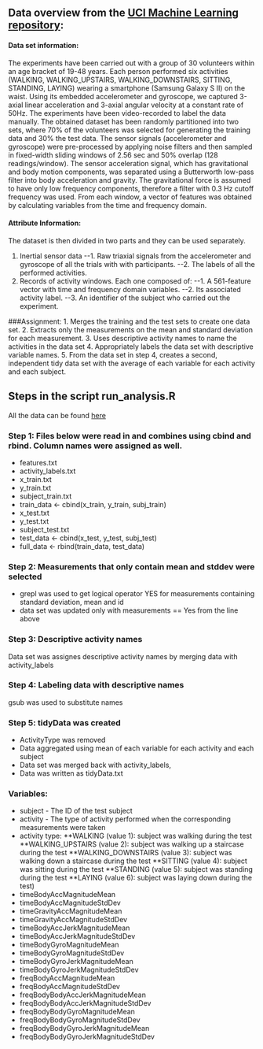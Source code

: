 ## Data overview from the [UCI Machine Learning repository](http://archive.ics.uci.edu/ml/datasets/Human+Activity+Recognition+Using+Smartphones#): 
#### Data set information:
The experiments have been carried out with a group of 30 volunteers within an age bracket of 19-48 years. Each person performed six activities (WALKING, WALKING_UPSTAIRS, WALKING_DOWNSTAIRS, SITTING, STANDING, LAYING) wearing a smartphone (Samsung Galaxy S II) on the waist. Using its embedded accelerometer and gyroscope, we captured 3-axial linear acceleration and 3-axial angular velocity at a constant rate of 50Hz. The experiments have been video-recorded to label the data manually. The obtained dataset has been randomly partitioned into two sets, where 70% of the volunteers was selected for generating the training data and 30% the test data. 
The sensor signals (accelerometer and gyroscope) were pre-processed by applying noise filters and then sampled in fixed-width sliding windows of 2.56 sec and 50% overlap (128 readings/window). The sensor acceleration signal, which has gravitational and body motion components, was separated using a Butterworth low-pass filter into body acceleration and gravity. The gravitational force is assumed to have only low frequency components, therefore a filter with 0.3 Hz cutoff frequency was used. From each window, a vector of features was obtained by calculating variables from the time and frequency domain.
#### Attribute Information:
The dataset is then divided in two parts and they can be used separately. 
1. Inertial sensor data 
--1. Raw triaxial signals from the accelerometer and gyroscope of all the trials with with participants. 
--2. The labels of all the performed activities. 
2. Records of activity windows. Each one composed of: 
--1. A 561-feature vector with time and frequency domain variables. 
--2. Its associated activity label. 
--3. An identifier of the subject who carried out the experiment.

###Assignment: 
    1. Merges the training and the test sets to create one data set.
    2. Extracts only the measurements on the mean and standard deviation for each measurement. 
    3. Uses descriptive activity names to name the activities in the data set
    4. Appropriately labels the data set with descriptive variable names. 
    5. From the data set in step 4, creates a second, independent tidy data set with the average of each variable for each activity and each subject.

## Steps in the script run_analysis.R
All the data can be found [here](https://d396qusza40orc.cloudfront.net/getdata%2Fprojectfiles%2FUCI%20HAR%20Dataset.zip)
### Step 1: Files below were read in and combines using cbind and rbind. Column names were assigned as well. 
* features.txt
* activity_labels.txt
* x_train.txt
* y_train.txt
* subject_train.txt
* train_data <- cbind(x_train, y_train, subj_train)
* x_test.txt
* y_test.txt
* subject_test.txt
* test_data <- cbind(x_test, y_test, subj_test)
* full_data <- rbind(train_data, test_data)

### Step 2: Measurements that only contain mean and stddev were selected
* grepl was used to get logical operator YES for measurements containing standard deviation, mean and id
* data set was updated only with measurements == Yes from the line above 

### Step 3: Descriptive activity names
  Data set was assignes descriptive activity names by merging data with activity_labels
  
### Step 4: Labeling data with descriptive names
  gsub was used to substitute names 
  
### Step 5: tidyData was created 
 * ActivityType was removed 
 * Data aggregated using mean of each variable for each activity and each subject
 * Data set was merged back with activity_labels, 
 * Data was written as tidyData.txt

### Variables:
* subject - The ID of the test subject
* activity - The type of activity performed when the corresponding measurements were taken
* activity type: 
**WALKING (value 1): subject was walking during the test
**WALKING_UPSTAIRS (value 2): subject was walking up a staircase during the test
**WALKING_DOWNSTAIRS (value 3): subject was walking down a staircase during the test
**SITTING (value 4): subject was sitting during the test
**STANDING (value 5): subject was standing during the test
**LAYING (value 6): subject was laying down during the test)
* timeBodyAccMagnitudeMean	
* timeBodyAccMagnitudeStdDev
* timeGravityAccMagnitudeMean
* timeGravityAccMagnitudeStdDev	
* timeBodyAccJerkMagnitudeMean
* timeBodyAccJerkMagnitudeStdDev
* timeBodyGyroMagnitudeMean
* timeBodyGyroMagnitudeStdDev
* timeBodyGyroJerkMagnitudeMean	
* timeBodyGyroJerkMagnitudeStdDev
* freqBodyAccMagnitudeMean
* freqBodyAccMagnitudeStdDev
* freqBodyBodyAccJerkMagnitudeMean
* freqBodyBodyAccJerkMagnitudeStdDev
* freqBodyBodyGyroMagnitudeMean	
* freqBodyBodyGyroMagnitudeStdDev
* freqBodyBodyGyroJerkMagnitudeMean	
* freqBodyBodyGyroJerkMagnitudeStdDev

